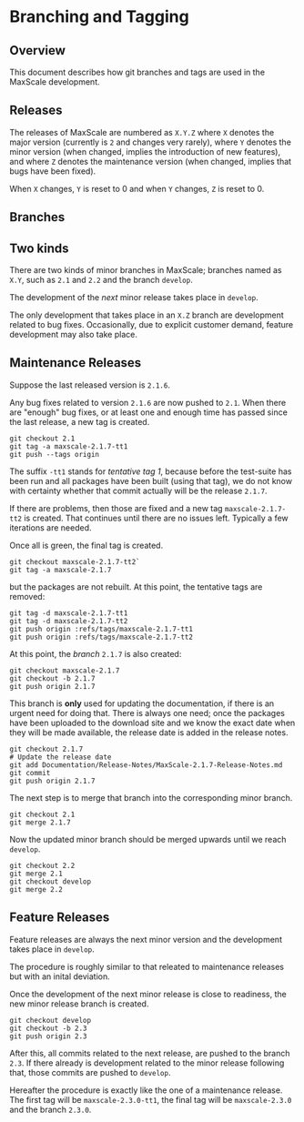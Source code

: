 # Branching and Tagging

## Overview

This document describes how git branches and tags are used in the MaxScale
development.

## Releases

The releases of MaxScale are numbered as `X.Y.Z` where `X` denotes the
major version (currently is `2` and changes very rarely), where `Y` denotes
the minor version (when changed, implies the introduction of new features),
and where `Z` denotes the maintenance version (when changed, implies that
bugs have been fixed).

When `X` changes, `Y` is reset to 0 and when `Y` changes, `Z` is reset to
0.

## Branches

## Two kinds

There are two kinds of minor branches in MaxScale; branches named as
`X.Y`, such as `2.1` and `2.2` and the branch `develop`.

The development of the _next_ minor release takes place in `develop`.

The only development that takes place in an `X.Z` branch are development
related to bug fixes. Occasionally, due to explicit customer demand,
feature development may also take place.

## Maintenance Releases

Suppose the last released version is `2.1.6`.

Any bug fixes related to version `2.1.6` are now pushed to `2.1`. When
there are "enough" bug fixes, or at least one and enough time has passed
since the last release, a new tag is created.
```
git checkout 2.1
git tag -a maxscale-2.1.7-tt1
git push --tags origin
```
The suffix `-tt1` stands for _tentative tag 1_, because before the
test-suite has been run and all packages have been built (using that tag),
we do not know with certainty whether that commit actually will be the
release `2.1.7`.

If there are problems, then those are fixed and a new tag
`maxscale-2.1.7-tt2` is created. That continues until there are no issues
left. Typically a few iterations are needed.

Once all is green, the final tag is created.
```
git checkout maxscale-2.1.7-tt2`
git tag -a maxscale-2.1.7
```
but the packages are not rebuilt. At this point, the tentative tags are
removed:
```
git tag -d maxscale-2.1.7-tt1
git tag -d maxscale-2.1.7-tt2
git push origin :refs/tags/maxscale-2.1.7-tt1
git push origin :refs/tags/maxscale-2.1.7-tt2
```
At this point, the _branch_ `2.1.7` is also created:
```
git checkout maxscale-2.1.7
git checkout -b 2.1.7
git push origin 2.1.7
```
This branch is **only** used for updating the documentation, if there is
an urgent need for doing that. There is always one need; once the packages
have been uploaded to the download site and we know the exact date when
they will be made available, the release date is added in the release notes.
```
git checkout 2.1.7
# Update the release date
git add Documentation/Release-Notes/MaxScale-2.1.7-Release-Notes.md
git commit
git push origin 2.1.7
```
The next step is to merge that branch into the corresponding minor branch.
```
git checkout 2.1
git merge 2.1.7
```
Now the updated minor branch should be merged upwards until we reach
`develop`.
```
git checkout 2.2
git merge 2.1
git checkout develop
git merge 2.2
```

## Feature Releases

Feature releases are always the next minor version and the development
takes place in `develop`.

The procedure is roughly similar to that releated to maintenance releases
but with an inital deviation.

Once the development of the next minor release is close to readiness, the
new minor release branch is created.
```
git checkout develop
git checkout -b 2.3
git push origin 2.3
```
After this, all commits related to the next release, are pushed to the
branch `2.3`. If there already is development related to the minor release
following that, those commits are pushed to `develop`.

Hereafter the procedure is exactly like the one of a maintenance
release. The first tag will be `maxscale-2.3.0-tt1`, the final tag will be
`maxscale-2.3.0` and the branch `2.3.0`.

